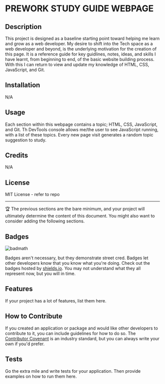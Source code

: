 # PREWORK STUDY GUIDE WEBPAGE

## Description

This project is designed as a baseline starting point toward helping me learn and grow as a web developer. My desire to shift into the Tech space as a web developer and beyond, is the underlying motivation for the creation of this page.
It is a reference guide for key guidlines, notes, ideas, and skills I have learnt, from beginning to end, of the basic website building process. With this I can return to view and update my knowledge of HTML, CSS, JavaScript, and Git. 

## Installation

N/A

## Usage

Each section within this webpage contains a topic; HTML, CSS, JavaScript, and Git. Th DevTools console allows me/the user to see JavaScript running, with a list of these topics. Every new page visit generates a random topic suggestion to study.

## Credits

N/A

## License

MIT License - refer to repo

---

🏆 The previous sections are the bare minimum, and your project will ultimately determine the content of this document. You might also want to consider adding the following sections.

## Badges

![badmath](https://img.shields.io/github/languages/top/nielsenjared/badmath)

Badges aren't necessary, but they demonstrate street cred. Badges let other developers know that you know what you're doing. Check out the badges hosted by [shields.io](https://shields.io/). You may not understand what they all represent now, but you will in time.

## Features

If your project has a lot of features, list them here.

## How to Contribute

If you created an application or package and would like other developers to contribute to it, you can include guidelines for how to do so. The [Contributor Covenant](https://www.contributor-covenant.org/) is an industry standard, but you can always write your own if you'd prefer.

## Tests

Go the extra mile and write tests for your application. Then provide examples on how to run them here.
